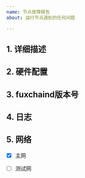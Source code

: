 ```yaml
---
name: 节点故障报告 
about: 运行节点遇到的任何问题

---
```

## 1. 详细描述


## 2. 硬件配置
<!-- 物理机还是云主机, 什么操作系统, cpu主频, 内存, 磁盘 -->

## 3. fuxchaind版本号


## 4. 日志


## 5. 网络
- [x] 主网
- [ ] 测试网

